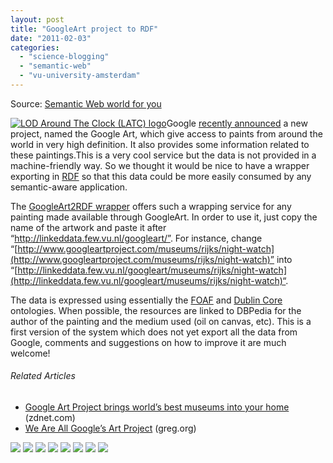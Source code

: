 ```yaml
---
layout: post
title: "GoogleArt project to RDF"
date: "2011-02-03"
categories: 
  - "science-blogging"
  - "semantic-web"
  - "vu-university-amsterdam"
---
```


Source: [Semantic Web world for you](http://semweb4u.wordpress.com/feed/)

[![LOD Around The Clock (LATC) logo](http://semweb4u.files.wordpress.com/2011/01/logo-latc.png?w=112&h=26 "latc")](http://semweb4u.files.wordpress.com/2011/01/logo-latc.png)Google [recently announced](http://googleblog.blogspot.com/2011/02/explore-museums-and-great-works-of-art.html) a new project, named the Google Art, which give access to paints from around the world in very high definition. It also provides some information related to these paintings.This is a very cool service but the data is not provided in a machine-friendly way. So we thought it would be nice to have a wrapper exporting in [RDF](http://en.wikipedia.org/wiki/Resource_Description_Framework "Resource Description Framework") so that this data could be more easily consumed by any semantic-aware application.

The [GoogleArt2RDF wrapper](http://linkeddata.few.vu.nl/googleart/) offers such a wrapping service for any painting made available through GoogleArt. In order to use it, just copy the name of the artwork and paste it after “http://linkeddata.few.vu.nl/googleart/”. For instance, change “[http://www.googleartproject.com/museums/rijks/night-watch](http://www.googleartproject.com/museums/rijks/night-watch)” into “[http://linkeddata.few.vu.nl/googleart/museums/rijks/night-watch](http://linkeddata.few.vu.nl/googleart/museums/rijks/night-watch)“.

The data is expressed using essentially the [FOAF](http://www.foaf-project.org/ "FOAF") and [Dublin Core](http://en.wikipedia.org/wiki/Dublin_Core "Dublin Core") ontologies. When possible, the resources are linked to DBPedia for the author of the painting and the medium used (oil on canvas, etc). This is a first version of the system which does not yet export all the data from Google, comments and suggestions on how to improve it are much welcome!

###### Related Articles

- [Google Art Project brings world’s best museums into your home](http://www.zdnet.com/blog/gadgetreviews/google-art-project-brings-worlds-best-museums-into-your-home/21962) (zdnet.com)
- [We Are All Google’s Art Project](http://greg.org/archive/2011/02/01/we_are_all_googles_art_project.html) (greg.org)

  
[![](http://feeds.wordpress.com/1.0/comments/semweb4u.wordpress.com/83/)](http://feeds.wordpress.com/1.0/gocomments/semweb4u.wordpress.com/83/) [![](http://feeds.wordpress.com/1.0/delicious/semweb4u.wordpress.com/83/)](http://feeds.wordpress.com/1.0/godelicious/semweb4u.wordpress.com/83/) [![](http://feeds.wordpress.com/1.0/facebook/semweb4u.wordpress.com/83/)](http://feeds.wordpress.com/1.0/gofacebook/semweb4u.wordpress.com/83/) [![](http://feeds.wordpress.com/1.0/twitter/semweb4u.wordpress.com/83/)](http://feeds.wordpress.com/1.0/gotwitter/semweb4u.wordpress.com/83/) [![](http://feeds.wordpress.com/1.0/stumble/semweb4u.wordpress.com/83/)](http://feeds.wordpress.com/1.0/gostumble/semweb4u.wordpress.com/83/) [![](http://feeds.wordpress.com/1.0/digg/semweb4u.wordpress.com/83/)](http://feeds.wordpress.com/1.0/godigg/semweb4u.wordpress.com/83/) [![](http://feeds.wordpress.com/1.0/reddit/semweb4u.wordpress.com/83/)](http://feeds.wordpress.com/1.0/goreddit/semweb4u.wordpress.com/83/) ![](http://stats.wordpress.com/b.gif?host=semweb4u.wordpress.com&blog=18410093&post=83&subd=semweb4u&ref=&feed=1)
